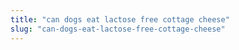 ```yaml
---
title: "can dogs eat lactose free cottage cheese"
slug: "can-dogs-eat-lactose-free-cottage-cheese"
---
```


